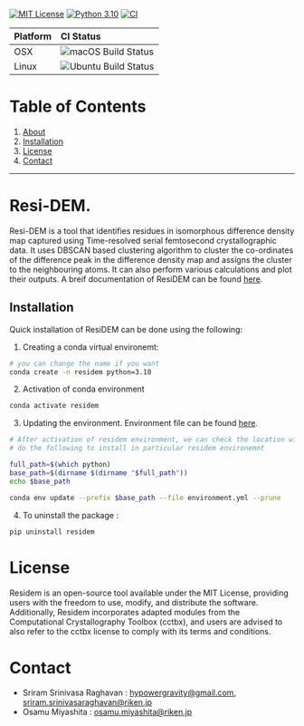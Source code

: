 
[![MIT License](https://img.shields.io/badge/License-MIT-blue.svg)](https://opensource.org/licenses/MIT)
[![Python 3.10](https://img.shields.io/badge/python-3.10-blue.svg)](https://www.python.org/downloads/release/python-3100/)
[![CI](https://github.com/TamaLab/residem/actions/workflows/ci.yml/badge.svg)](https://github.com/TamaLab/residem/actions/workflows/ci.yml)


Platform | CI Status
---------|:---------
OSX      | ![macOS Build Status](https://github.com/TamaLab/residem/actions/workflows/ci.yml/badge.svg?branch=main&event=push&job=test_macos)
Linux    | ![Ubuntu Build Status](https://github.com/TamaLab/residem/actions/workflows/ci.yml/badge.svg?branch=main&event=push&job=test_ubuntu)



# Table of Contents

1. [About](#About)
2. [Installation](#Installation)
3. [License](#License)
4. [Contact](#Contact)

---

# Resi-DEM.

Resi-DEM is a tool that identifies residues in isomorphous difference density map captured using Time-resolved serial femtosecond crystallographic data. It uses DBSCAN based clustering algorithm to cluster the co-ordinates of the difference peak in the difference density map and assigns the cluster to the neighbouring atoms. It can also perform various calculations and plot their outputs. A breif documentation of ResiDEM can be found [here](https://tamalab.github.io/residem/).

## Installation
Quick installation of ResiDEM can be done using the following:

1. Creating a conda virtual environemt:

```bash
# you can change the name if you want
conda create -n residem python=3.10
```

2. Activation of conda environment

```bash
conda activate residem
```

3. Updating the environment.
Environment file can be found [here](environment.yml).

```bash
# After activation of residem environment, we can check the location with the command `which python`
# do the following to install in particular residem environemnt

full_path=$(which python)
base_path=$(dirname $(dirname "$full_path"))
echo $base_path

conda env update --prefix $base_path --file environment.yml --prune

```

4. To uninstall the package :

```
pip uninstall residem
```

# License
Residem is an open-source tool available under the MIT License, providing users with the freedom to use, modify, and distribute the software. Additionally, Residem incorporates adapted modules from the Computational Crystallography Toolbox (cctbx), and users are advised to also refer to the cctbx license to comply with its terms and conditions. 

# Contact
* Sriram Srinivasa Raghavan : hypowergravity@gmail.com, sriram.srinivasaraghavan@riken.jp
* Osamu Miyashita : osamu.miyashita@riken.jp
